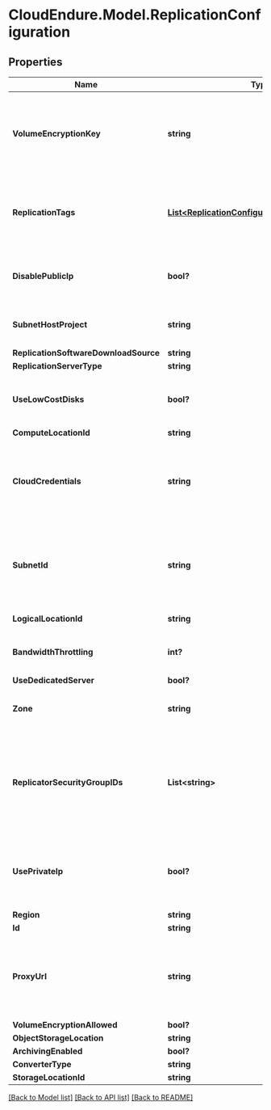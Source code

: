 # CloudEndure.Model.ReplicationConfiguration
## Properties

Name | Type | Description | Notes
------------ | ------------- | ------------- | -------------
**VolumeEncryptionKey** | **string** | AWS only. ARN to private key for Volume Encryption. Possible values can be fetched from the Region object. | [optional] 
**ReplicationTags** | [**List&lt;ReplicationConfigurationReplicationTags&gt;**](ReplicationConfigurationReplicationTags.md) | AWS only. Tags that will be applied to every cloud resource created in the CloudEndure Staging Area. | [optional] 
**DisablePublicIp** | **bool?** | When private IP is used, do not allocate public IP for replication server | [optional] 
**SubnetHostProject** | **string** | GCP only. Host project of cross project network subnet. | [optional] 
**ReplicationSoftwareDownloadSource** | **string** |  | [optional] 
**ReplicationServerType** | **string** |  | [optional] 
**UseLowCostDisks** | **bool?** | use low cost disks for replication whenever possible | [optional] 
**ComputeLocationId** | **string** |  | [optional] 
**CloudCredentials** | **string** | The ID for the cloudCredentials object containing the credentials to be used for accessing the target cloud. | [optional] 
**SubnetId** | **string** | Subnet where replication servers will be created. Possible values can be fetched from the Region object. | [optional] 
**LogicalLocationId** | **string** | vcenter &#x3D; vmFolder | [optional] 
**BandwidthThrottling** | **int?** | Mbps to use for Data Replication (zero means no throttling). | [optional] 
**UseDedicatedServer** | **bool?** |  | [optional] 
**Zone** | **string** | Relevant for GCP and Azure ARM. The Zone to replicate into. | [optional] 
**ReplicatorSecurityGroupIDs** | **List&lt;string&gt;** | AWS only. The security groups that will be applied to the replication servers. Possible values can be fetched from the Region object. | [optional] 
**UsePrivateIp** | **bool?** | Should the CloudEndure agent access the replication server using its private IP address. | [optional] 
**Region** | **string** |  | [optional] 
**Id** | **string** |  | [optional] 
**ProxyUrl** | **string** | The full URI for a proxy (schema, username, password, domain, port) if required for the CloudEndure agent. | [optional] 
**VolumeEncryptionAllowed** | **bool?** |  | [optional] 
**ObjectStorageLocation** | **string** | bucket in aws  | [optional] 
**ArchivingEnabled** | **bool?** |  | [optional] 
**ConverterType** | **string** |  | [optional] 
**StorageLocationId** | **string** |  | [optional] 

[[Back to Model list]](../README.md#documentation-for-models) [[Back to API list]](../README.md#documentation-for-api-endpoints) [[Back to README]](../README.md)


